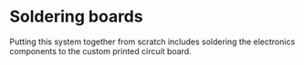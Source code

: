 # Soldering boards

Putting this system together from scratch includes soldering the electronics components to the custom printed circuit board.

